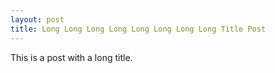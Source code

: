 ```yaml
---
layout: post
title: Long Long Long Long Long Long Long Long Title Post
---
```

This is a post with a long title.
